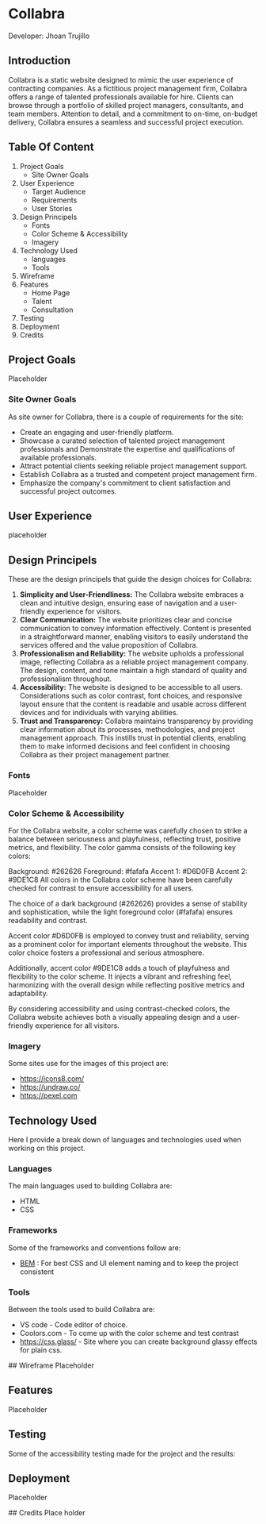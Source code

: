 # Collabra
Developer: Jhoan Trujillo

<!-- Responsible image testing -->

## Introduction
Collabra is a static website designed to mimic the user experience of contracting companies. As a fictitious project management firm, Collabra offers a range of talented professionals available for hire. Clients can browse through a portfolio of skilled project managers, consultants, and team members. Attention to detail, and a commitment to on-time, on-budget delivery, Collabra ensures a seamless and successful project execution.

## Table Of Content
1. Project Goals
   - Site Owner Goals
2. User Experience
   - Target Audience
   - Requirements
   - User Stories
3. Design Principels
   - Fonts
   - Color Scheme & Accessibility
   - Imagery
4. Technology Used
   - languages
   - Tools
5. Wireframe
6. Features
   - Home Page
   - Talent
   - Consultation
7. Testing
8. Deployment
9. Credits

## Project Goals
Placeholder

### Site Owner Goals
As site owner for Collabra, there is a couple of requirements for the site:

- Create an engaging and user-friendly platform.
- Showcase a curated selection of talented project management professionals and Demonstrate the expertise and qualifications of available professionals.
- Attract potential clients seeking reliable project management support.
- Establish Collabra as a trusted and competent project management firm.
- Emphasize the company's commitment to client satisfaction and successful project outcomes.

## User Experience
placeholder

## Design Principels 
These are the design principels that guide the design choices for Collabra:

1. **Simplicity and User-Friendliness:** The Collabra website embraces a clean and intuitive design, ensuring ease of navigation and a user-friendly experience for visitors.
2. **Clear Communication:** The website prioritizes clear and concise communication to convey information effectively. Content is presented in a straightforward manner, enabling visitors to easily understand the services offered and the value proposition of Collabra.
3. **Professionalism and Reliability:** The website upholds a professional image, reflecting Collabra as a reliable project management company. The design, content, and tone maintain a high standard of quality and professionalism throughout.
4. **Accessibility:** The website is designed to be accessible to all users. Considerations such as color contrast, font choices, and responsive layout ensure that the content is readable and usable across different devices and for individuals with varying abilities.
3. **Trust and Transparency:** Collabra maintains transparency by providing clear information about its processes, methodologies, and project management approach. This instills trust in potential clients, enabling them to make informed decisions and feel confident in choosing Collabra as their project management partner.


### Fonts
Placeholder

### Color Scheme & Accessibility
For the Collabra website, a color scheme was carefully chosen to strike a balance between seriousness and playfulness, reflecting trust, positive metrics, and flexibility. The color gamma consists of the following key colors:

Background: #262626
Foreground: #fafafa
Accent 1: #D6D0FB
Accent 2: #9DE1C8
All colors in the Collabra color scheme have been carefully checked for contrast to ensure accessibility for all users.

The choice of a dark background (#262626) provides a sense of stability and sophistication, while the light foreground color (#fafafa) ensures readability and contrast.

Accent color #D6D0FB is employed to convey trust and reliability, serving as a prominent color for important elements throughout the website. This color choice fosters a professional and serious atmosphere.

Additionally, accent color #9DE1C8 adds a touch of playfulness and flexibility to the color scheme. It injects a vibrant and refreshing feel, harmonizing with the overall design while reflecting positive metrics and adaptability.

By considering accessibility and using contrast-checked colors, the Collabra website achieves both a visually appealing design and a user-friendly experience for all visitors.

### Imagery
Some sites use for the images of this project are: 

- https://icons8.com/
- https://undraw.co/
- https://pexel.com

## Technology Used
Here I provide a break down of languages and technologies used when working on this project.

### Languages
The main languages used to building Collabra are:

- HTML
- CSS

### Frameworks
Some of the frameworks and conventions follow are: 

- [BEM](https://getbem.com/introduction/) : For best CSS and UI element naming and to keep the project consistent

### Tools

Between the tools used to build Collabra are:

- VS code - Code editor of choice.
- Coolors.com - To come up with the color scheme and test contrast
- https://css.glass/ - Site where you can create background glassy effects for plain css.

## Wireframe
Placeholder

## Features
Placeholder

## Testing 
Some of the accessibility testing made for the project and the results: 



## Deployment
Placeholder

## Credits
Place holder